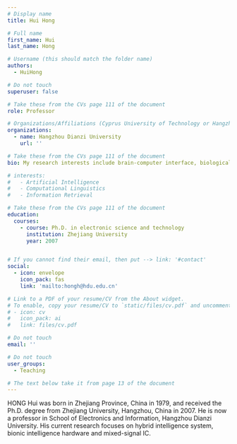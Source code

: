 ```yaml
---
# Display name
title: Hui Hong

# Full name
first_name: Hui 
last_name: Hong

# Username (this should match the folder name)
authors:
  - HuiHong

# Do not touch
superuser: false

# Take these from the CVs page 111 of the document
role: Professor

# Organizations/Affiliations (Cyprus University of Technology or Hangzhou Dianzi University )
organizations:
  - name: Hangzhou Dianzi University
    url: ''

# Take these from the CVs page 111 of the document
bio: My research interests include brain-computer interface, biological behavior analysis and modeling, embedded system design

# interests:
#   - Artificial Intelligence
#   - Computational Linguistics
#   - Information Retrieval

# Take these from the CVs page 111 of the document
education:
  courses:
    - course: Ph.D. in electronic science and technology
      institution: Zhejiang University
      year: 2007


# If you cannot find their email, then put --> link: '#contact'
social:
  - icon: envelope
    icon_pack: fas
    link: 'mailto:hongh@hdu.edu.cn'

# Link to a PDF of your resume/CV from the About widget.
# To enable, copy your resume/CV to `static/files/cv.pdf` and uncomment the lines below.
# - icon: cv
#   icon_pack: ai
#   link: files/cv.pdf

# Do not touch
email: ''

# Do not touch
user_groups:
  - Teaching

# The text below take it from page 13 of the document
---
```


HONG Hui was born in Zhejiang Province, China in 1979, and received the Ph.D. degree from Zhejiang University, Hangzhou, China in 2007. He is now a professor in School of Electronics and Information, Hangzhou Dianzi University. His current research focuses on hybrid intelligence system, bionic intelligence hardware and mixed-signal IC.
